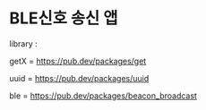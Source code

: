 # BLE신호 송신 앱

library :
 
getX = https://pub.dev/packages/get

uuid = https://pub.dev/packages/uuid

ble = https://pub.dev/packages/beacon_broadcast
